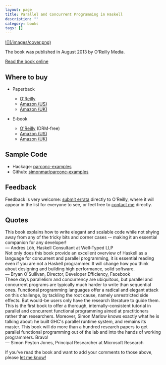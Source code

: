 ```yaml
---
layout: page
title: Parallel and Concurrent Programming in Haskell
description: ""
category: books
tags: []
---
```


<a href="http://shop.oreilly.com/product/0636920026365.do">
  ![](/images/cover.png)
</a>

The book was published in August 2013 by O'Reilly Media.

<!--
Unfortunately the online copy of the book is temporarily unavailable
as O'Reilly have deprecated the platform that was hosting it.  I hope
to get the content back up in some form in the future, in the meantime
you can find it on <a
href="https://web.archive.org/web/20180117182938/http://chimera.labs.oreilly.com/books/1230000000929/index.html">archive.org</a>.
-->

<a
href="https://www.oreilly.com/library/view/parallel-and-concurrent/9781449335939/">Read
the book online</a></p>

## Where to buy

* Paperback
    * <a href="http://shop.oreilly.com/product/0636920026365.do">O'Reilly</a>
    * <a href="http://www.amazon.com/Parallel-Concurrent-Programming-Haskell-Multithreaded/dp/1449335942">Amazon (US)</a>
    * <a href="http://www.amazon.co.uk/Parallel-Concurrent-Programming-Haskell-Multithreaded/dp/1449335942">Amazon (UK)</a>

* E-book
    * <a href="http://shop.oreilly.com/product/0636920026365.do">O'Reilly</a> (DRM-free)
    * <a href="http://www.amazon.com/Parallel-Concurrent-Programming-Haskell-ebook/dp/B00DWJ1BIG">Amazon (US)</a>
    * <a href="http://www.amazon.co.uk/Parallel-Concurrent-Programming-Haskell-ebook/dp/B00DWJ1BIG">Amazon (UK)</a>

## Sample Code

* Hackage: <a href="http://hackage.haskell.org/package/parconc-examples">parconc-examples</a>
* Github: <a href="https://github.com/simonmar/parconc-examples">simonmar/parconc-examples</a>

## Feedback

Feedback is very welcome: <a href="http://oreilly.com/catalog/errata.csp?isbn=0636920026365">submit errata</a> directly to O'Reilly, where it will appear in the
list for everyone to see, or feel free to <a href="mailto:marlowsd@gmail.com">contact me</a> directly.

## Quotes

<div class="quote">
This book explains how to write elegant and scalable code
while not shying away from any of the tricky bits and corner cases --
making it an essential companion for any developer!
<div class="attribution">
&mdash; Andres Löh, Haskell Consultant at Well-Typed LLP
</div>
</div>

<div class="quote">
Not only does this book provide an excellent overview of
Haskell as a language for concurrent and parallel programming,
it is essential reading even if you are not a Haskell
programmer. It will change how you think about designing and
building high performance, solid software.
<div class="attribution">
&mdash; Bryan O'Sullivan, Director, Developer Efficiency, Facebook
</div>
</div>

<div class="quote">
These days parallelism and concurrency are ubiquitous, but
parallel and concurrent programs are typically much harder to
write than sequential ones.  Functional programming languages
offer a radical and elegant attack on this challenge, by
tackling the root cause, namely unrestricted side effects.
But would-be users only have the research literature to
guide them.  This is the first book to offer a thorough,
internally-consistent tutorial in parallel and concurrent
functional programming aimed at practitioners rather than
researchers.  Moreover, Simon Marlow knows exactly what he is
talking about: he built GHC's parallel runtime system, and
remains its master.  This book will do more than a hundred
research papers to get parallel functional programming out of
the lab and into the hands of working programmers. Bravo!
<div class="attribution">
&mdash; Simon Peyton Jones, Principal Researcher at Microsoft Research
</div>
</div>

If you've read the book and want to add your comments to those above,
please <a href="mailto:marlowsd@gmail.com">let me know!</a>
